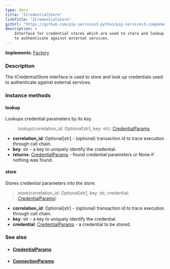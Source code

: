 ```yaml
---
type: docs
title: "ICredentialStore"
linkTitle: "ICredentialStore"
gitUrl: "https://github.com/pip-services3-python/pip-services3-components-python"
description: >
    Interface for credential stores which are used to store and lookup credentials
    to authenticate against external services.
---
```


**Implements**: [Factory](../../build/factory)

### Description

The ICredentialStore interface is used to store and look up credentials used to authenticate against external services.

### Instance methods

#### lookup
Lookups credential parameters by its key.

> lookup(correlation_id: Optional[str], key: str): [CredentialParams](../credential_params)

- **correlation_id**: Optional[str] - (optional) transaction id to trace execution through call chain.
- **key**: str - a key to uniquely identify the credential.
- **returns**: [CredentialParams](../credential_params) - found credential parameters or None if nothing was found.


#### store
Stores credential parameters into the store.

> store(correlation_id: Optional[str], key: str, credential: [CredentialParams](../credential_params))

- **correlation_id**: Optional[str] - (optional) transaction id to trace execution through call chain.
- **key**: str - a key to uniquely identify the credential.
- **credential**: [CredentialParams](../credential_params) - a credential to be stored.



### See also
- #### [CredentialParams](../credential_params)
- #### [ConnectionParams](../connection_params)
